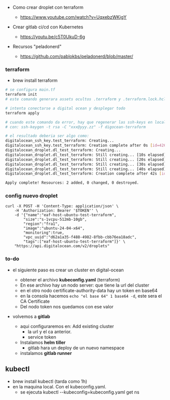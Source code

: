 - Como crear droplet con terraform
  - https://www.youtube.com/watch?v=UqxebzWKigY
  
- Crear gitlab ci/cd con Kubernetes
  - https://youtu.be/c5T0UkuD-6g

- Recursos "peladonerd"
  - https://github.com/pablokbs/peladonerd/blob/master/



### terraform
- brew install terraform
```sh
# se configura main.tf
terraform init
# este comando generara assets ocultos .terraform y .terraform.lock.hcl

# intenta conectarse a digital ocean y desplegar todo
terraform apply

# cuando este comando da error, hay que regenerar las ssh-keys en local
# con: ssh-keygen -t rsa -C "xxx@yyy.zz" -f digocean-terraform    

# el resultado deberia ser algo como:
digitalocean_ssh_key.test_terraform: Creating...
digitalocean_ssh_key.test_terraform: Creation complete after 0s [id=42610380]
digitalocean_droplet.dl_test_terraform: Creating...
digitalocean_droplet.dl_test_terraform: Still creating... [10s elapsed]
digitalocean_droplet.dl_test_terraform: Still creating... [20s elapsed]
digitalocean_droplet.dl_test_terraform: Still creating... [30s elapsed]
digitalocean_droplet.dl_test_terraform: Still creating... [40s elapsed]
digitalocean_droplet.dl_test_terraform: Creation complete after 42s [id=429262330]

Apply complete! Resources: 2 added, 0 changed, 0 destroyed.
```

### config nuevo droplet
```ssh
curl -X POST -H 'Content-Type: application/json' \
    -H 'Authorization: Bearer '$TOKEN'' \
    -d '{"name":"eaf-host-ubuntu-test-terraform",
        "size":"s-1vcpu-512mb-10gb",
        "region":"fra1",
        "image":"ubuntu-24-04-x64",
        "monitoring":true,
        "vpc_uuid":"d62a1a35-f488-4982-8fbb-cbb76ea18adc",
        "tags":["eaf-host-ubuntu-test-terraform"]}' \
    "https://api.digitalocean.com/v2/droplets"
```

### to-do
- el siguiente paso es crear un cluster en digital-ocean
  - obtener el archivo **kubeconfig.yaml** (terraform)
  - En ese archivo hay un nodo server: que tiene la url del cluster
  - en el otro nodo certificate-authority-data hay un token en base64
  - en la consola hacemos `echo "el base 64" 1 base64 -d`, este sera el CA Certificate
  - Del nodo token nos quedamos con ese valor

- volvemos a **gitlab**
  - aqui configuraremos en: Add existing cluster
    - la url y el ca anterior.
    - service token
  - Instalamos **helm tiller**
    - gitlab hara un deploy de un nuevo namespace
  - instalamos **gitlab runner**

## kubectl
- brew install kubectl (tarda como 1h)
- en la maquina local. Con el kubeconfig.yaml.
  - se ejecuta kubectl --kubeconfig=kubeconfig.yaml get ns



